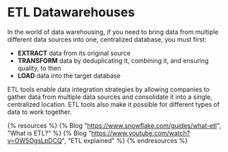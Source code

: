 # ETL Datawarehouses

In the world of data warehousing, if you need to bring data from multiple different data sources into one, centralized database, you must first:

* **EXTRACT** data from its original source
* **TRANSFORM** data by deduplicating it, combining it, and ensuring quality, to then
* **LOAD** data into the target database

ETL tools enable data integration strategies by allowing companies to gather data from multiple data sources and consolidate it into a single, centralized location. ETL tools also make it possible for different types of data to work together.

{% resources %}
  {% Blog "https://www.snowflake.com/guides/what-etl", "What is ETL?" %}
  {% Blog "https://www.youtube.com/watch?v=OW5OgsLpDCQ", "ETL explained" %}
{% endresources %}
